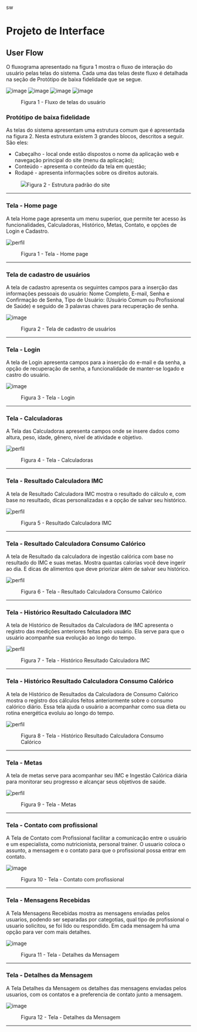 sw
# Projeto de Interface

## User Flow

O fluxograma apresentado na figura 1 mostra o fluxo de interação do usuário pelas telas do sistema. Cada uma das telas deste fluxo é detalhada na seção de Protótipo de baixa fidelidade que se segue.

![image](https://github.com/user-attachments/assets/dc74591b-e6ba-4393-865a-91807d10ff1b)
![image](https://github.com/user-attachments/assets/51bacd8a-b58c-4300-9a08-dcba6d3b0af4)
![image](https://github.com/user-attachments/assets/ced584ba-d741-4443-8738-39694156a9ba)
![image](https://github.com/user-attachments/assets/86de5f99-a507-41b2-9a08-f07ba9f3713d)





<figure> 
    <figcaption>Figura 1 - Fluxo de telas do usuário
</figure>

### Protótipo de baixa fidelidade

As telas do sistema apresentam uma estrutura comum que é apresentada na figura 2. Nesta estrutura existem 3 grandes blocos, descritos a seguir. São eles:
<ul>
  <li>Cabeçalho - local onde estão dispostos o nome da aplicação web e navegação principal do site (menu da aplicação);</li>
  <li>Conteúdo - apresenta o conteúdo da tela em questão;</li>
  <li>Rodapé - apresenta informações sobre os direitos autorais.</li>
</ul>

<figure> 
  <img src="https://user-images.githubusercontent.com/100447878/164074128-7b006e50-8621-4964-b0fd-07a90e626673.png"
    <figcaption>Figura 2 - Estrutura padrão do site
</figure> 
<hr>

 <h3>
  <b>Tela - Home page</b>
 </h3>
<p>A tela Home page apresenta um menu superior, que permite ter acesso às funcionalidades, Calculadoras, Histórico, Metas, Contato, e opções de Login e Cadastro.</p>
  
![perfil](https://github.com/user-attachments/assets/99a7b05a-7107-486a-bc66-61104ec5e3b8)

<figure> 
    <figcaption>Figura 1 -  Tela - Home page
</figure>
<hr> 
 
  <h3><b> Tela de cadastro de usuários</b></h3>
<p>A tela de cadastro apresenta os seguintes campos para a inserção das informações pessoais do usuário: Nome Completo, E-mail, Senha e Confirmação de Senha, Tipo de Usuário: (Usuário Comum ou Profissional de Saúde) e seguido de 3 palavras chaves para recuperação de senha.</p>
  
![image](https://github.com/user-attachments/assets/4cea47cb-50cc-41c4-9de9-67e4c3ba2b8e)


<figure> 
    <figcaption>Figura 2 -  Tela de cadastro de usuários
</figure>
<hr>

<h3><b> Tela - Login </b></h3>
<p>A tela de Login apresenta campos para a inserção do e-mail e da senha, a opção de recuperação de senha, a funcionalidade de manter-se logado e castro do usuário.</p>
  
![image](https://github.com/user-attachments/assets/bda2757f-4980-43d6-aeac-fd7d44505bcd)


<figure> 
    <figcaption>Figura 3 -  Tela - Login
</figure>
<hr>

<h3><b> Tela - Calculadoras </b></h3>
<p>A Tela das Calculadoras apresenta campos onde se insere dados como altura, peso, idade, gênero, nível de atividade e objetivo.</p>
  
![perfil](https://github.com/user-attachments/assets/0e3e9762-a817-457f-861f-e6ce2d546d81)

<figure> 
    <figcaption>Figura 4 -  Tela - Calculadoras
</figure>
<hr>

<h3><b> Tela - Resultado Calculadora IMC </b></h3>
<p>A tela de Resultado Calculadora IMC mostra o resultado do cálculo e, com base no resultado, dicas personalizadas e a opção de salvar seu histórico.</p>
  
![perfil](https://github.com/user-attachments/assets/fe0551aa-7d46-4b48-a4ca-eee949775286)

<figure> 
    <figcaption>Figura 5 -  Resultado Calculadora IMC
</figure>
<hr>

<h3><b> Tela - Resultado Calculadora Consumo Calórico </b></h3>
<p>A tela de Resultado da calculadora de ingestão calórica com base no resultado do IMC e suas metas. Mostra quantas calorias você deve ingerir ao dia. E dicas de alimentos que deve priorizar além de salvar seu histórico.</p>
  
![perfil](https://github.com/user-attachments/assets/e7616bcc-63f0-49f1-b30e-cf0b7aeb6af2)

<figure> 
    <figcaption>Figura 6 -  Tela - Resultado Calculadora Consumo Calórico
</figure>
<hr>

<h3><b> Tela - Histórico Resultado Calculadora IMC </b></h3>
<p>A tela de Histórico de Resultados da Calculadora de IMC apresenta o registro das medições anteriores feitas pelo usuário. Ela serve para que o usuário acompanhe sua evolução ao longo do tempo.</p>
  
![perfil](https://github.com/user-attachments/assets/33b3b097-9e82-48be-b6d2-28cc4c7503ca)

<figure> 
    <figcaption>Figura 7 -  Tela - Histórico Resultado Calculadora IMC
</figure>
<hr>

<h3><b> Tela - Histórico Resultado Calculadora Consumo Calórico </b></h3>
<p>A tela de Histórico de Resultados da Calculadora de Consumo Calórico mostra o registro dos cálculos feitos anteriormente sobre o consumo calórico diário. Essa tela ajuda o usuário a acompanhar como sua dieta ou rotina energética evoluiu ao longo do tempo.</p>
  
![perfil](https://github.com/user-attachments/assets/1e5338a3-aebf-4233-bc5b-6ea9b868cdb4)

<figure> 
    <figcaption>Figura 8 -  Tela - Histórico Resultado Calculadora Consumo Calórico
</figure>
<hr>

<h3><b> Tela - Metas </b></h3>
<p>A tela de metas serve para acompanhar seu IMC e Ingestão Calórica diária para monitorar seu progresso e alcançar seus objetivos de saúde.</p>
  
![perfil](https://github.com/user-attachments/assets/d5c55242-06ab-41be-90d4-eae9e7bcbbbc)

<figure> 
    <figcaption>Figura 9 -  Tela - Metas
</figure>
<hr>

<h3><b> Tela - Contato com profissional </b></h3>
<p>A Tela de Contato com Profissional facilitar a comunicação entre o usuário e um especialista, como nutricionista, personal trainer. O usuario coloca o assunto, a mensagem e o contato para que o profissional possa entrar em contato. </p>
  
![image](https://github.com/user-attachments/assets/54511ee3-f609-43ed-bbbb-73e390041a9c)

<figure> 
    <figcaption>Figura 10 -  Tela - Contato com profissional
</figure>
<hr>

<h3><b> Tela - Mensagens Recebidas </b></h3>
<p>A Tela Mensagens Recebidas mostra as mensagens enviadas pelos usuarios, podendo ser separadas por categotias, qual tipo de profissional o usuario solicitou, se foi lido ou respondido. Em cada mensagem há uma opção para ver com mais detalhes. </p>
  
![image](https://github.com/user-attachments/assets/288284de-93a9-4cbe-9a3a-1713ad4186e6)


<figure> 
    <figcaption>Figura 11 -  Tela - Detalhes da Mensagem
</figure>
<hr>

<h3><b> Tela - Detalhes da Mensagem </b></h3>
<p>A Tela Detalhes da Mensagem os detalhes das mensagens enviadas pelos usuarios, com os contatos e a preferencia de contato junto a mensagem.  </p>
  
![image](https://github.com/user-attachments/assets/f6f54457-9319-4731-b568-5af4a99e482b)



<figure> 
    <figcaption>Figura 12 -  Tela - Detalhes da Mensagem
</figure>
<hr>
